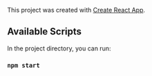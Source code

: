 This project was created with [Create React App](https://github.com/facebook/create-react-app).

## Available Scripts

In the project directory, you can run:

### `npm start`
